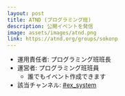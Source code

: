 ```yaml
---
layout: post
title: ATND (プログラミング班)
description: 公開イベントを発信
image: assets/images/atnd.png
link: https://atnd.org/groups/sokonp
---
```


- 運用責任者: プログラミング班班長
- 運営者: プログラミング班班員
    - 誰でもイベント作成できます
- 該当チャンネル: [#ex_system](https://sokon.slack.com/messages/C4KPRMYSU/)